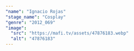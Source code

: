 ```yaml
---
"name": "Ignacio Rojas"
"stage_name": "Cosplay"
"genre": "2012_069"
"image":
  "src": "https://mafi.tv/assets/47876183.webp"
  "alt": "47876183"
---
```

